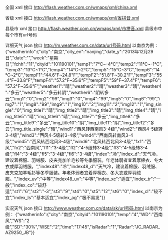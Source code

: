 全国 xml 接口
    http://flash.weather.com.cn/wmaps/xml/china.xml
    
省级 xml 接口
    http://flash.weather.com.cn/wmaps/xml/省拼音.xml

县级市 xml 接口
        http://flash.weather.com.cn/wmaps/xml/市拼音.xml
        县级市中每个市有url号码

详细天气 json 接口
    http://m.weather.com.cn/data/url号码.html
    以南京为例：
    {"weatherinfo":{"city":"南京","city_en":"nanjing","date_y":"2013年12月29日","date":"","week":"星期日","fchh":"11","cityid":"101190101","temp1":"7℃~-4℃","temp2":"11℃~-1℃","temp3":"13℃~1℃","temp4":"14℃~2℃","temp5":"15℃~3℃","temp6":"14℃~2℃","tempF1":"44.6℉~24.8℉","tempF2":"51.8℉~30.2℉","tempF3":"55.4℉~33.8℉","tempF4":"57.2℉~35.6℉","tempF5":"59℉~37.4℉","tempF6":"57.2℉~35.6℉","weather1":"晴","weather2":"晴","weather3":"晴","weather4":"多云","weather5":"多云转阴","weather6":"阴转多云","img1":"0","img2":"99","img3":"0","img4":"99","img5":"0","img6":"99","img7":"1","img8":"99","img9":"1","img10":"2","img11":"2","img12":"1","img_single":"0","img_title1":"晴","img_title2":"晴","img_title3":"晴","img_title4":"晴","img_title5":"晴","img_title6":"晴","img_title7":"多云","img_title8":"多云","img_title9":"多云","img_title10":"阴","img_title11":"阴","img_title12":"多云","img_title_single":"晴","wind1":"西风转西南风3-4级","wind2":"西风4-5级转3-4级","wind3":"西风4-5级转3-4级","wind4":"西南风转南风3-4级","wind5":"西风转西北风3-4级","wind6":"北风转西北风3-4级","fx1":"西风","fx2":"西南风","fl1":"3-4级","fl2":"4-5级转3-4级","fl3":"4-5级转3-4级","fl4":"3-4级","fl5":"3-4级","fl6":"3-4级","index":"冷","index_d":"天气冷，建议着棉服、羽绒服、皮夹克加羊毛衫等冬季服装。年老体弱者宜着厚棉衣、冬大衣或厚羽绒服。","index48":"冷","index48_d":"天气冷，建议着棉服、羽绒服、皮夹克加羊毛衫等冬季服装。年老体弱者宜着厚棉衣、冬大衣或厚羽绒服。","index_uv":"中等","index48_uv":"中等","index_xc":"适宜","index_tr":"一般","index_co":"较舒适","st1":"6","st2":"-3","st3":"9","st4":"0","st5":"12","st6":"0","index_cl":"较不宜","index_ls":"基本适宜","index_ag":"极不易发"}}
    
实况天气 json 接口
    http://www.weather.com.cn/data/sk/url号码.html
    以南京为例：
    {"weatherinfo":{"city":"南京","cityid":"101190101","temp":"4","WD":"西南风","WS":"2级","SD":"30%","WSE":"2","time":"17:45","isRadar":"1","Radar":"JC_RADAR_AZ9250_JB"}}
